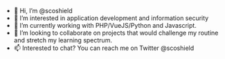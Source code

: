 - 👋 Hi, I’m @scoshield
- 👀 I’m interested in application development and information security
- 🌱 I’m currently working with PHP/VueJS/Python and Javascript.
- 💞️ I’m looking to collaborate on projects that would challenge my routine and stretch my learning spectrum. 
- 📫 Interested to chat? You can reach me on Twitter @scoshield

<!---
scoshield/scoshield is a ✨ special ✨ repository because its `README.md` (this file) appears on your GitHub profile.
You can click the Preview link to take a look at your changes.
--->
